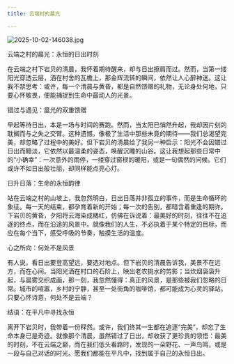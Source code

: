 ```yaml
---
title: 云端村的晨光

---
```


![2025-10-02-146038.jpg](http://hijoe.net/assets/2025-10-02-146038.jpg)

云端之村的晨光：永恒的日出时刻

在云端之村下岩贝的清晨，我怀着期待醒来，却与日出擦肩而过。然而，当第一缕阳光穿透云层，洒在村舍的瓦檐上，那金辉流转的瞬间，依然让人心醉神迷。这让我不禁思考：或许，每一个清晨与黄昏，都是自然馈赠的礼物，无论身处何地，只要心怀敬畏，便能捕捉到生命中最动人的光景。

错过与遇见：晨光的双重馈赠

早起等待日出，本是一场与时间的赛跑。然而，当太阳已悄然升起，我却因片刻的耽搁而与之失之交臂。这种遗憾，像极了生活中那些未竟的期待——我们总渴望完美，却忽略了过程中的美好。但下岩贝的清晨给了我另一种启示：阳光不会因错过日出而黯淡，它依然以最温柔的姿态，唤醒沉睡的山谷。这让我想起那些日常中的“小确幸”：一次意外的雨停，一缕穿过窗棂的暖阳，或是一句偶然的问候。它们或许不如日出般壮丽，却同样能点亮心灯。

日升日落：生命的永恒韵律

站在云端之村的山坡上，我忽然明白，日出日落并非孤立的事件，而是生命循环的象征。每一天的结束，都孕育着新的开始；每一次的告别，都暗含着重逢的期许。下岩贝的黄昏，夕阳将云海染成橘红，仿佛在诉说着：最美好的时刻，往往不在追逐的终点，而在沿途的风景中。就像我们的人生，不必执着于某个特定的目标，而应在每个当下，感受呼吸的节奏，触摸生活的温度。

心之所向：何处不是风景

有人说，看日出要登高望远，要选对地点。但下岩贝的清晨告诉我，美景不在远方，而在心间。当阳光洒在村口的石阶上，映出老农挑水的剪影；当炊烟袅袅升起，与晨雾交织成画，那一刻，我忽然懂得：真正的风景，是那些被我们忽略的日常。城市的喧嚣，乡村的宁静，甚至一处街角的咖啡馆，都可能成为心灵的驿站。只要心怀诗意，何处不是云端？

结语：在平凡中寻找永恒

离开下岩贝时，我带着一份释然。或许，我们终其一生都在追逐“完美”，却忘了生命本身已是奇迹。就像那个清晨，虽然错过了日出，却收获了更珍贵的领悟：最美的时刻，不在云端之巅，而在我们低头看路时，发现的一朵野花、一声鸟鸣，或是一段与自己对话的时光。愿我们都能在平凡中，找到属于自己的永恒日出。
